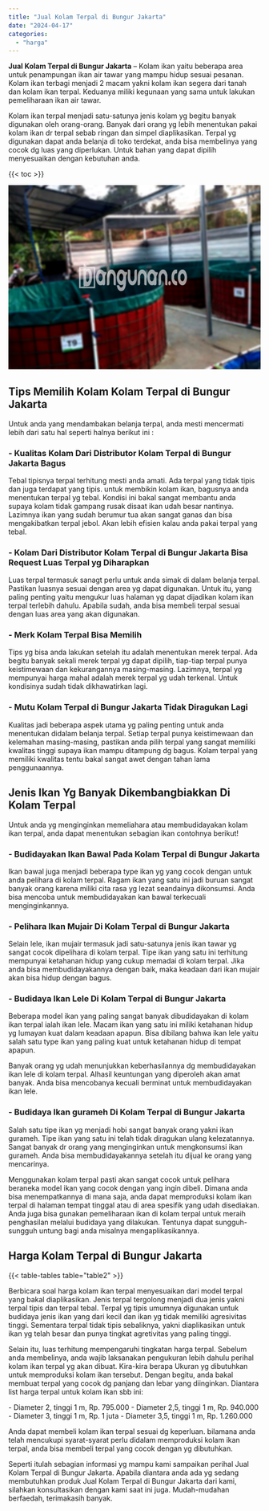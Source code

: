 ```yaml
---
title: "Jual Kolam Terpal di Bungur Jakarta"
date: "2024-04-17"
categories: 
  - "harga"
---
```


**Jual Kolam Terpal di Bungur Jakarta** – Kolam ikan yaitu beberapa area untuk penampungan ikan air tawar yang mampu hidup sesuai pesanan. Kolam ikan terbagi menjadi 2 macam yakni kolam ikan segera dari tanah dan kolam ikan terpal. Keduanya miliki kegunaan yang sama untuk lakukan pemeliharaan ikan air tawar.

Kolam ikan terpal menjadi satu-satunya jenis kolam yg begitu banyak digunakan oleh orang-orang. Banyak dari orang yg lebih menentukan pakai kolam ikan dr terpal sebab ringan dan simpel diaplikasikan. Terpal yg digunakan dapat anda belanja di toko terdekat, anda bisa membelinya yang cocok dg luas yang diperlukan. Untuk bahan yang dapat dipilih menyesuaikan dengan kebutuhan anda.

{{< toc >}}

![Jual Kolam Terpal di Bungur Jakarta](/images/jual-kolam-terpal-44.png)

## Tips Memilih Kolam Kolam Terpal di Bungur Jakarta

Untuk anda yang mendambakan belanja terpal, anda mesti mencermati lebih dari satu hal seperti halnya berikut ini :

### \- Kualitas Kolam Dari Distributor Kolam Terpal di Bungur Jakarta Bagus

Tebal tipisnya terpal terhitung mesti anda amati. Ada terpal yang tidak tipis dan juga terdapat yang tipis. untuk membikin kolam ikan, bagusnya anda menentukan terpal yg tebal. Kondisi ini bakal sangat membantu anda supaya kolam tidak gampang rusak disaat ikan udah besar nantinya. Lazimnya ikan yang sudah berumur tua akan sangat ganas dan bisa mengakibatkan terpal jebol. Akan lebih efisien kalau anda pakai terpal yang tebal.

### \- Kolam Dari Distributor Kolam Terpal di Bungur Jakarta Bisa Request Luas Terpal yg Diharapkan

Luas terpal termasuk sanagt perlu untuk anda simak di dalam belanja terpal. Pastikan luasnya sesuai dengan area yg dapat digunakan. Untuk itu, yang paling penting yaitu mengukur luas halaman yg dapat dijadikan kolam ikan terpal terlebih dahulu. Apabila sudah, anda bisa membeli terpal sesuai dengan luas area yang akan digunakan.

### \- Merk Kolam Terpal Bisa Memilih

Tips yg bisa anda lakukan setelah itu adalah menentukan merek terpal. Ada begitu banyak sekali merek terpal yg dapat dipilih, tiap-tiap terpal punya keistimewaan dan kekurangannya masing-masing. Lazimnya, terpal yg mempunyai harga mahal adalah merek terpal yg udah terkenal. Untuk kondisinya sudah tidak dikhawatirkan lagi.

### \- Mutu Kolam Terpal di Bungur Jakarta Tidak Diragukan Lagi

Kualitas jadi beberapa aspek utama yg paling penting untuk anda menentukan didalam belanja terpal. Setiap terpal punya keistimewaan dan kelemahan masing-masing, pastikan anda pilih terpal yang sangat memiliki kwalitas tinggi supaya ikan mampu ditampung dg bagus. Kolam terpal yang memiliki kwalitas tentu bakal sangat awet dengan tahan lama penggunaannya.

## Jenis Ikan Yg Banyak Dikembangbiakkan Di Kolam Terpal

Untuk anda yg menginginkan memeliahara atau membudidayakan kolam ikan terpal, anda dapat menentukan sebagian ikan contohnya berikut!

### \- Budidayakan Ikan Bawal Pada Kolam Terpal di Bungur Jakarta

Ikan bawal juga menjadi beberapa type ikan yg yang cocok dengan untuk anda pelihara di kolam terpal. Ragam ikan yang satu ini jadi buruan sangat banyak orang karena miliki cita rasa yg lezat seandainya dikonsumsi. Anda bisa mencoba untuk membudidayakan kan bawal terkecuali menginginkannya.

### \- Pelihara Ikan Mujair Di Kolam Terpal di Bungur Jakarta

Selain lele, ikan mujair termasuk jadi satu-satunya jenis ikan tawar yg sangat cocok dipelihara di kolam terpal. Tipe ikan yang satu ini terhitung mempunyai ketahanan hidup yang cukup memadai di kolam terpal. Jika anda bisa membudidayakannya dengan baik, maka keadaan dari ikan mujair akan bisa hidup dengan bagus.

### \- Budidaya Ikan Lele Di Kolam Terpal di Bungur Jakarta

Beberapa model ikan yang paling sangat banyak dibudidayakan di kolam ikan terpal ialah ikan lele. Macam ikan yang satu ini miliki ketahanan hidup yg lumayan kuat dalam keadaan apapun. Bisa dibilang bahwa ikan lele yaitu salah satu type ikan yang paling kuat untuk ketahanan hidup di tempat apapun.

Banyak orang yg udah menunjukkan keberhasilannya dg membudidayakan ikan lele di kolam terpal. Alhasil keuntungan yang diperoleh akan amat banyak. Anda bisa mencobanya kecuali berminat untuk membudidayakan ikan lele.

### \- Budidaya Ikan gurameh Di Kolam Terpal di Bungur Jakarta

Salah satu tipe ikan yg menjadi hobi sangat banyak orang yakni ikan gurameh. Tipe ikan yang satu ini telah tidak diragukan ulang kelezatannya. Sangat banyak dr orang yang menginginkan untuk mengkonsumsi ikan gurameh. Anda bisa membudidayakannya setelah itu dijual ke orang yang mencarinya.

Menggunakan kolam terpal pasti akan sangat cocok untuk pelihara beraneka model ikan yang cocok dengan yang ingin dibeli. Dimana anda bisa menempatkannya di mana saja, anda dapat memproduksi kolam ikan terpal di halaman tempat tinggal atau di area spesifik yang udah disediakan. Anda juga bisa gunakan pemeliharaan ikan di kolam terpal untuk meraih penghasilan melalui budidaya yang dilakukan. Tentunya dapat sungguh-sungguh untung bagi anda misalnya mengaplikasikannya.

## Harga Kolam Terpal di Bungur Jakarta

{{< table-tables table="table2" >}}

Berbicara soal harga kolam ikan terpal menyesuaikan dari model terpal yang bakal diaplikasikan. Jenis terpal tergolong menjadi dua jenis yakni terpal tipis dan terpal tebal. Terpal yg tipis umumnya digunakan untuk budidaya jenis ikan yang dari kecil dan ikan yg tidak memiliki agresivitas tinggi. Sementara terpal tidak tipis sebaliknya, yakni diaplikasikan untuk ikan yg telah besar dan punya tingkat agretivitas yang paling tinggi.

Selain itu, luas terhitung mempengaruhi tingkatan harga terpal. Sebelum anda membelinya, anda wajib laksanakan pengukuran lebih dahulu perihal kolam ikan terpal yg akan dibuat. Kira-kira berapa Ukuran yg dibutuhkan untuk memproduksi kolam ikan tersebut. Dengan begitu, anda bakal membuat terpal yang cocok dg panjang dan lebar yang diinginkan. Diantara list harga terpal untuk kolam ikan sbb ini:

\- Diameter 2, tinggi 1 m, Rp. 795.000 - Diameter 2,5, tinggi 1 m, Rp. 940.000 - Diameter 3, tinggi 1 m, Rp. 1 juta - Diameter 3,5, tinggi 1 m, Rp. 1.260.000

Anda dapat membeli kolam ikan terpal sesuai dg keperluan. bilamana anda telah mencukupi syarat-syarat perlu didalam memproduksi kolam ikan terpal, anda bisa membeli terpal yang cocok dengan yg dibutuhkan.

Seperti itulah sebagian informasi yg mampu kami sampaikan perihal Jual Kolam Terpal di Bungur Jakarta. Apabila diantara anda ada yg sedang membutuhkan produk Jual Kolam Terpal di Bungur Jakarta dari kami, silahkan konsultasikan dengan kami saat ini juga. Mudah-mudahan berfaedah, terimakasih banyak.
